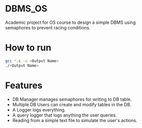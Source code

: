 
# DBMS_OS
Academic project for OS course to design a simple DBMS using semaphores to prevent racing conditions.

# How to run 
```bash
gcc *.c -o <Output Name>
./<Output Name>
```
# Features
- DB Manager manages semaphores for writing to DB table.  
- Multiple DB Users can create and modify tables in the DB.  
- A Logger logs everything.  
- A query logger that logs anything the user queries.  
- Reading from a simple text file to simulate the user's actions.  
